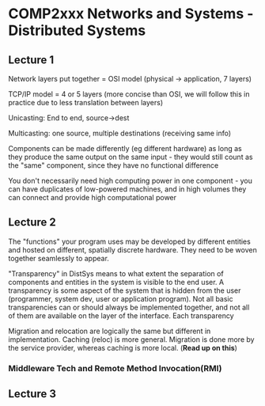 # COMP2xxx Networks and Systems - Distributed Systems

## Lecture 1

Network layers put together = OSI model (physical -> application, 7 layers)

TCP/IP model = 4 or 5 layers (more concise than OSI, we will follow this in practice due to less translation between layers)

Unicasting: End to end, source->dest

Multicasting: one source, multiple destinations (receiving same info)

Components can be made differently (eg different hardware) as long as they produce the same output on the same input - they would still count as the "same" component, since they have no functional difference

You don't necessarily need high computing power in one component - you can have duplicates of low-powered machines, and in high volumes they can connect and provide high computational power

## Lecture 2

The "functions" your program uses may be developed by different entities and hosted on different, spatially discrete hardware. They need to be woven together seamlessly to appear.

"Transparency" in DistSys means to what extent the separation of components and entities in the system is visible to the end user. A transparency is some aspect of the system that is hidden from the user (programmer, system dev, user or application program). Not all basic transparencies can or should always be implemented together, and not all of them are available on the layer of the interface. Each transparency 

Migration and relocation are logically the same but different in implementation. Caching (reloc) is more general. Migration is done more by the service provider, whereas caching is more local. (**Read up on this**)

### Middleware Tech and Remote Method Invocation(RMI)

## Lecture 3

